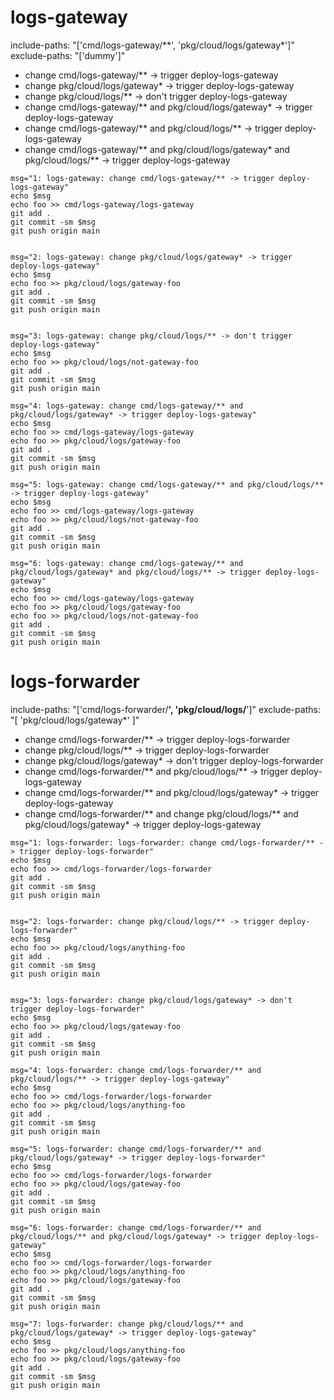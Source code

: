 # logs-gateway

include-paths: "['cmd/logs-gateway/**', 'pkg/cloud/logs/gateway*']"
exclude-paths: "['dummy']"

- change cmd/logs-gateway/** -> trigger deploy-logs-gateway
- change pkg/cloud/logs/gateway* -> trigger deploy-logs-gateway
- change pkg/cloud/logs/** -> don't trigger deploy-logs-gateway
- change cmd/logs-gateway/** and pkg/cloud/logs/gateway* -> trigger deploy-logs-gateway
- change cmd/logs-gateway/** and pkg/cloud/logs/** -> trigger deploy-logs-gateway
- change cmd/logs-gateway/** and pkg/cloud/logs/gateway* and pkg/cloud/logs/** -> trigger deploy-logs-gateway

```
msg="1: logs-gateway: change cmd/logs-gateway/** -> trigger deploy-logs-gateway"
echo $msg
echo foo >> cmd/logs-gateway/logs-gateway
git add .
git commit -sm $msg
git push origin main


msg="2: logs-gateway: change pkg/cloud/logs/gateway* -> trigger deploy-logs-gateway"
echo $msg
echo foo >> pkg/cloud/logs/gateway-foo
git add .
git commit -sm $msg
git push origin main


msg="3: logs-gateway: change pkg/cloud/logs/** -> don't trigger deploy-logs-gateway"
echo $msg
echo foo >> pkg/cloud/logs/not-gateway-foo
git add .
git commit -sm $msg
git push origin main

msg="4: logs-gateway: change cmd/logs-gateway/** and pkg/cloud/logs/gateway* -> trigger deploy-logs-gateway"
echo $msg
echo foo >> cmd/logs-gateway/logs-gateway
echo foo >> pkg/cloud/logs/gateway-foo
git add .
git commit -sm $msg
git push origin main

msg="5: logs-gateway: change cmd/logs-gateway/** and pkg/cloud/logs/** -> trigger deploy-logs-gateway"
echo $msg
echo foo >> cmd/logs-gateway/logs-gateway
echo foo >> pkg/cloud/logs/not-gateway-foo
git add .
git commit -sm $msg
git push origin main

msg="6: logs-gateway: change cmd/logs-gateway/** and pkg/cloud/logs/gateway* and pkg/cloud/logs/** -> trigger deploy-logs-gateway"
echo $msg
echo foo >> cmd/logs-gateway/logs-gateway
echo foo >> pkg/cloud/logs/gateway-foo
echo foo >> pkg/cloud/logs/not-gateway-foo
git add .
git commit -sm $msg
git push origin main
```

# logs-forwarder

include-paths: "['cmd/logs-forwarder/**', 'pkg/cloud/logs/**']"
exclude-paths: "[ 'pkg/cloud/logs/gateway*' ]"

- change cmd/logs-forwarder/** -> trigger deploy-logs-forwarder
- change pkg/cloud/logs/** -> trigger deploy-logs-forwarder
- change pkg/cloud/logs/gateway* -> don't trigger deploy-logs-forwarder
- change cmd/logs-forwarder/** and pkg/cloud/logs/** -> trigger deploy-logs-gateway
- change cmd/logs-forwarder/** and pkg/cloud/logs/gateway* -> trigger deploy-logs-gateway
- change cmd/logs-forwarder/** and change pkg/cloud/logs/** and pkg/cloud/logs/gateway* -> trigger deploy-logs-gateway

```
msg="1: logs-forwarder: logs-forwarder: change cmd/logs-forwarder/** -> trigger deploy-logs-forwarder"
echo $msg
echo foo >> cmd/logs-forwarder/logs-forwarder
git add .
git commit -sm $msg
git push origin main


msg="2: logs-forwarder: change pkg/cloud/logs/** -> trigger deploy-logs-forwarder"
echo $msg
echo foo >> pkg/cloud/logs/anything-foo
git add .
git commit -sm $msg
git push origin main


msg="3: logs-forwarder: change pkg/cloud/logs/gateway* -> don't trigger deploy-logs-forwarder"
echo $msg
echo foo >> pkg/cloud/logs/gateway-foo
git add .
git commit -sm $msg
git push origin main

msg="4: logs-forwarder: change cmd/logs-forwarder/** and pkg/cloud/logs/** -> trigger deploy-logs-gateway"
echo $msg
echo foo >> cmd/logs-forwarder/logs-forwarder
echo foo >> pkg/cloud/logs/anything-foo
git add .
git commit -sm $msg
git push origin main

msg="5: logs-forwarder: change cmd/logs-forwarder/** and pkg/cloud/logs/gateway* -> trigger deploy-logs-forwarder"
echo $msg
echo foo >> cmd/logs-forwarder/logs-forwarder
echo foo >> pkg/cloud/logs/gateway-foo
git add .
git commit -sm $msg
git push origin main

msg="6: logs-forwarder: change cmd/logs-forwarder/** and pkg/cloud/logs/** and pkg/cloud/logs/gateway* -> trigger deploy-logs-gateway"
echo $msg
echo foo >> cmd/logs-forwarder/logs-forwarder
echo foo >> pkg/cloud/logs/anything-foo
echo foo >> pkg/cloud/logs/gateway-foo
git add .
git commit -sm $msg
git push origin main

msg="7: logs-forwarder: change pkg/cloud/logs/** and pkg/cloud/logs/gateway* -> trigger deploy-logs-gateway"
echo $msg
echo foo >> pkg/cloud/logs/anything-foo
echo foo >> pkg/cloud/logs/gateway-foo
git add .
git commit -sm $msg
git push origin main
```